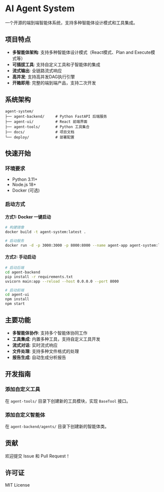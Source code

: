 # AI Agent System

一个开源的端到端智能体系统，支持多种智能体设计模式和工具集成。

## 项目特点

- **多智能体架构**: 支持多种智能体设计模式（React模式、Plan and Execute模式等）
- **可插拔工具**: 支持自定义工具和子智能体的集成
- **流式输出**: 全链路流式响应
- **高并发**: 支持高并发DAG执行引擎
- **开箱即用**: 完整的端到端产品，支持二次开发

## 系统架构

```
agent-system/
├── agent-backend/     # Python FastAPI 后端服务
├── agent-ui/          # React 前端界面
├── agent-tools/       # Python 工具集合
├── docs/              # 项目文档
└── deploy/            # 部署配置
```

## 快速开始

### 环境要求

- Python 3.11+
- Node.js 18+
- Docker (可选)

### 启动方式

#### 方式1: Docker 一键启动

```bash
# 构建镜像
docker build -t agent-system:latest .

# 启动服务
docker run -d -p 3000:3000 -p 8000:8000 --name agent-app agent-system:latest
```

#### 方式2: 手动启动

```bash
# 启动后端
cd agent-backend
pip install -r requirements.txt
uvicorn main:app --reload --host 0.0.0.0 --port 8000

# 启动前端
cd agent-ui
npm install
npm start
```

## 主要功能

- **多智能体协作**: 支持多个智能体协同工作
- **工具集成**: 内置多种工具，支持自定义工具开发
- **流式对话**: 实时流式响应
- **文件处理**: 支持多种文件格式的处理
- **报告生成**: 自动生成分析报告

## 开发指南

### 添加自定义工具

在 `agent-tools/` 目录下创建新的工具模块，实现 `BaseTool` 接口。

### 添加自定义智能体

在 `agent-backend/agents/` 目录下创建新的智能体类。

## 贡献

欢迎提交 Issue 和 Pull Request！

## 许可证

MIT License 
